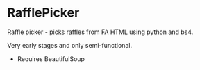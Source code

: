 # RafflePicker
Raffle picker - picks raffles from FA HTML using python and bs4. 

Very early stages and only semi-functional.  

- Requires BeautifulSoup
